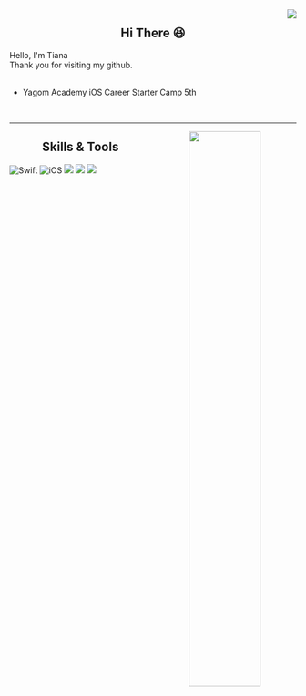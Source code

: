 <img src="https://komarev.com/ghpvc/?username=malrang-malrang&amp;&amp;style=flat-square" align="right">
<div align="center">
  
## Hi There 😆


<div align="left">
Hello, I'm Tiana <br>
Thank you for visiting my github. <br>
   <br>
  
- Yagom Academy iOS Career Starter Camp 5th
 <br>
 
</div>
 
---

<img align="right" width="50%" src="https://github-readme-stats.vercel.app/api/top-langs/?username=Kim-TaeHyun-A&theme=dracula&exclude_repo=Computer-Science-Engineering&layout=compact&langs_count=10"/></a>
 
## Skills & Tools
<div align="left">

![Swift](https://img.shields.io/badge/Swift-FA7343?style=flat-square&logo=Swift&logoColor=white) 
![iOS](https://img.shields.io/badge/iOS-222222?style=flat-square&logo=Apple&logoColor=white) 
<img src="https://img.shields.io/badge/XCode-147EFB?style=flat-square&logo=xcode&logoColor=white"/>
  <img src="https://img.shields.io/badge/GitHub-181717?style=flat-square&logo=github&logoColor=white"/> 
  <img src="https://img.shields.io/badge/Git-F05032?style=flat-square&logo=Git&logoColor=white"/>

  


 
 <br>
 
</div>





